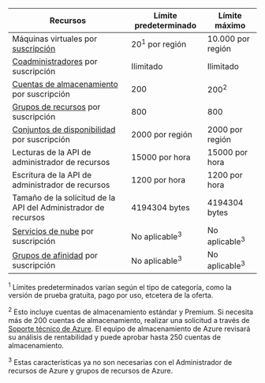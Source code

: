 Recursos|Límite predeterminado|Límite máximo
---|---|---
Máquinas virtuales por [suscripción](../articles/billing-buy-sign-up-azure-subscription.md)|20<sup>1</sup> por región|10.000 por región
[Coadministradores](../articles/billing-add-change-azure-subscription-administrator.md) por suscripción|Ilimitado|Ilimitado
[Cuentas de almacenamiento](../articles/storage/storage-create-storage-account.md) por suscripción|200|200<sup>2</sup>
[Grupos de recursos](../articles/azure-resource-manager/resource-group-overview.md) por suscripción|800|800
[Conjuntos de disponibilidad](../articles/virtual-machines/virtual-machines-windows-manage-availability.md#configure-multiple-virtual-machines-in-an-availability-set-for-redundancy) por suscripción|2000 por región|2000 por región
Lecturas de la API de administrador de recursos|15000 por hora|15000 por hora
Escritura de la API de administrador de recursos|1200 por hora|1200 por hora
Tamaño de la solicitud de la API del Administrador de recursos|4194304 bytes|4194304 bytes
[Servicios de nube](../articles/cloud-services/cloud-services-choose-me.md) por suscripción|No aplicable<sup>3</sup>|No aplicable<sup>3</sup>
[Grupos de afinidad](../articles/virtual-network/virtual-networks-migrate-to-regional-vnet.md) por suscripción|No aplicable<sup>3</sup>|No aplicable<sup>3</sup>

<sup>1</sup> Límites predeterminados varían según el tipo de categoría, como la versión de prueba gratuita, pago por uso, etcetera de la oferta.

<sup>2</sup> Esto incluye cuentas de almacenamiento estándar y Premium. Si necesita más de 200 cuentas de almacenamiento, realizar una solicitud a través de [Soporte técnico de Azure](https://azure.microsoft.com/support/faq/). El equipo de almacenamiento de Azure revisará su análisis de rentabilidad y puede aprobar hasta 250 cuentas de almacenamiento.

<sup>3</sup> Estas características ya no son necesarias con el Administrador de recursos de Azure y grupos de recursos de Azure.
